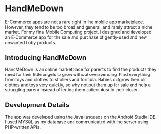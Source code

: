 # HandMeDown

E-Commerce apps are not a rare sight in the mobile app marketplace. However, they tend to be too broad and general, and rarely attract a niche market. 
For my final Mobile Computing project, I designed and developed an E-Commerce app for the sale and purchase of gently-used and new unwanted baby products.

## Introducing HandMeDown

HandMeDown is an online marketplace for parents to find the products they need for their little angels to grow without overspending. Find everything from toys and clothes
to strollers and formula. Babies outgrow their old clothes and toys very quickly, so why not put them up for sale and help a struggling parent instead of letting them
collect dust in their closet.

## Development Details

The app was developed using the Java language on the Android Studio IDE. I used MYSQL as my database and communicated with the server using PHP-written APIs.
